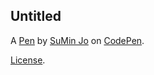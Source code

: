 Untitled
--------


A [Pen](https://codepen.io/Sumin0510/pen/pvgKOLZ) by [SuMin Jo](https://codepen.io/Sumin0510) on [CodePen](https://codepen.io).

[License](https://codepen.io/license/pen/pvgKOLZ).